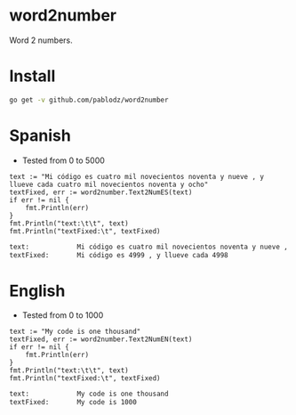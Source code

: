# word2number

Word 2 numbers.

# Install

```bash
go get -v github.com/pablodz/word2number
```

# Spanish

- Tested from 0 to 5000


```golang
text := "Mi código es cuatro mil novecientos noventa y nueve , y llueve cada cuatro mil novecientos noventa y ocho"
textFixed, err := word2number.Text2NumES(text)
if err != nil {
    fmt.Println(err)
}
fmt.Println("text:\t\t", text)
fmt.Println("textFixed:\t", textFixed)
```

```bash
text:            Mi código es cuatro mil novecientos noventa y nueve , y llueve cada cuatro mil novecientos noventa y ocho
textFixed:       Mi código es 4999 , y llueve cada 4998
```

# English

- Tested from 0 to 1000


```golang
text := "My code is one thousand"
textFixed, err := word2number.Text2NumEN(text)
if err != nil {
    fmt.Println(err)
}
fmt.Println("text:\t\t", text)
fmt.Println("textFixed:\t", textFixed)
```

```bash
text:            My code is one thousand
textFixed:       My code is 1000
```